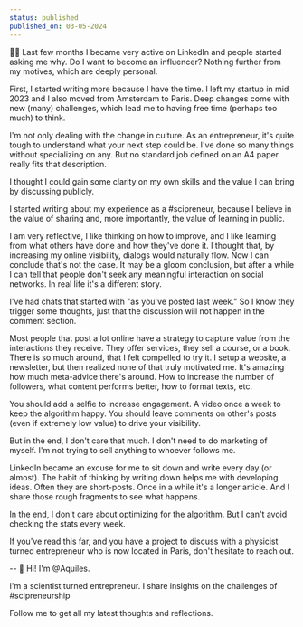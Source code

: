 ```yaml
---
status: published
published_on: 03-05-2024
---
```

✍🏼 Last few months I became very active on LinkedIn and people started asking me why. Do I want to become an influencer? Nothing further from my motives, which are deeply personal. 

First, I started writing more because I have the time. 
I left my startup in mid 2023 and I also moved from Amsterdam to Paris. 
Deep changes come with new (many) challenges, which lead me to having free time (perhaps too much) to think. 

I'm not only dealing with the change in culture. As an entrepreneur, it's quite tough to understand what your next step could be. I've done so many things without specializing on any. But no standard job defined on an A4 paper really fits that description. 

I thought I could gain some clarity on my own skills and the value I can bring by discussing publicly. 

I started writing about my experience as a #scipreneur, because I believe in the value of sharing and, more importantly, the value of learning in public. 

I am very reflective, I like thinking on how to improve, and I like learning from what others have done and how they've done it. 
I thought that, by increasing my online visibility, dialogs would naturally flow. Now I can conclude that's not the case. It may be a gloom conclusion, but after a while I can tell that people don't seek any meaningful interaction on social networks. In real life it's a different story. 

I've had chats that started with "as you've posted last week." So I know they trigger some thoughts, just that the discussion will not happen in the comment section. 

Most people that post a lot online have a strategy to capture value from the interactions they receive. 
They offer services, they sell a course, or a book. 
There is so much around, that I felt compelled to try it. I setup a website, a newsletter, but then realized none of that truly motivated me. 
It's amazing how much meta-advice there's around. How to increase the number of followers, what content performs better, how to format texts, etc. 

You should add a selfie to increase engagement. A video once a week to keep the algorithm happy. You should leave comments on other's posts (even if extremely low value) to drive your visibility. 

But in the end, I don't care that much. 
I don't need to do marketing of myself. 
I'm not trying to sell anything to whoever follows me. 

LinkedIn became an excuse for me to sit down and write every day (or almost). 
The habit of thinking by writing down helps me with developing ideas. 
Often they are short-posts. Once in a while it's a longer article. 
And I share those rough fragments to see what happens. 

In the end, I don't care about optimizing for the algorithm. 
But I can't avoid checking the stats every week. 

If you've read this far, and you have a project to discuss with a physicist turned entrepreneur who is now located in Paris, don't hesitate to reach out. 

--
👋 Hi! I'm @Aquiles. 

I'm a scientist turned entrepreneur. 
I share insights on the challenges of #scipreneurship 

Follow me to get all my latest thoughts and reflections. 
